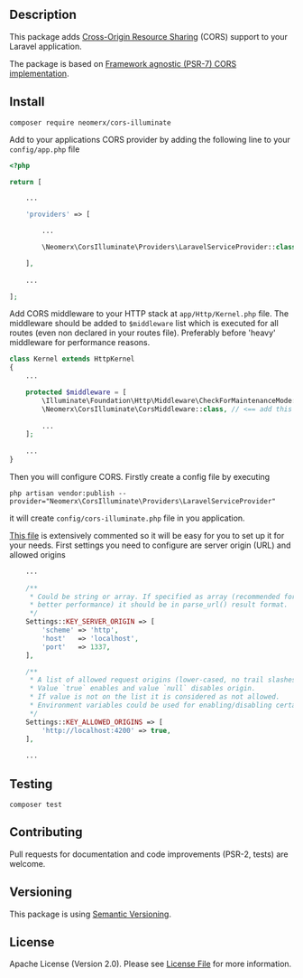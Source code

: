 ## Description

This package adds [Cross-Origin Resource Sharing](http://www.w3.org/TR/cors/) (CORS) support to your Laravel application.

The package is based on [Framework agnostic (PSR-7) CORS implementation](https://github.com/neomerx/cors-psr7).

## Install

```
composer require neomerx/cors-illuminate
```

Add to your applications CORS provider by adding the following line to your `config/app.php` file
```php
<?php

return [

    ...

    'providers' => [

        ...

        \Neomerx\CorsIlluminate\Providers\LaravelServiceProvider::class,

    ],
    
    ...

];
```

Add CORS middleware to your HTTP stack at `app/Http/Kernel.php` file. The middleware should be added to `$middleware` list which is executed for all routes (even non declared in your routes file). Preferably before 'heavy' middleware for performance reasons.

```php
class Kernel extends HttpKernel
{
    ...

    protected $middleware = [
        \Illuminate\Foundation\Http\Middleware\CheckForMaintenanceMode::class,
        \Neomerx\CorsIlluminate\CorsMiddleware::class, // <== add this line
        
        ...
    ];
    
    ...
}
```

Then you will configure CORS. Firstly create a config file by executing

```
php artisan vendor:publish --provider="Neomerx\CorsIlluminate\Providers\LaravelServiceProvider"
```

it will create `config/cors-illuminate.php` file in you application.

[This file](config/cors-illuminate.php) is extensively commented so it will be easy for you to set up it for your needs. First settings you need to configure are server origin (URL) and allowed origins
```php
    ...
    
    /**
     * Could be string or array. If specified as array (recommended for
     * better performance) it should be in parse_url() result format.
     */
    Settings::KEY_SERVER_ORIGIN => [
        'scheme' => 'http',
        'host'   => 'localhost',
        'port'   => 1337,
    ],

    /**
     * A list of allowed request origins (lower-cased, no trail slashes).
     * Value `true` enables and value `null` disables origin.
     * If value is not on the list it is considered as not allowed.
     * Environment variables could be used for enabling/disabling certain hosts.
     */
    Settings::KEY_ALLOWED_ORIGINS => [
        'http://localhost:4200' => true,
    ],
    
    ...
```

## Testing

```
composer test
```

## Contributing

Pull requests for documentation and code improvements (PSR-2, tests) are welcome.

## Versioning

This package is using [Semantic Versioning](http://semver.org/).

## License

Apache License (Version 2.0). Please see [License File](LICENSE) for more information.
